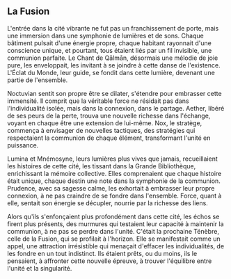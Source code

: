 ## La Fusion

L'entrée dans la cité vibrante ne fut pas un franchissement de porte, mais une immersion dans une symphonie de lumières et de sons. Chaque bâtiment pulsait d'une énergie propre, chaque habitant rayonnait d'une conscience unique, et pourtant, tous étaient liés par un fil invisible, une communion parfaite. Le Chant de Qālmān, désormais une mélodie de joie pure, les enveloppait, les invitant à se joindre à cette danse de l'existence. L'Éclat du Monde, leur guide, se fondit dans cette lumière, devenant une partie de l'ensemble.

Noctuvian sentit son propre être se dilater, s'étendre pour embrasser cette immensité. Il comprit que la véritable force ne résidait pas dans l'individualité isolée, mais dans la connexion, dans le partage. Aether, libéré de ses peurs de la perte, trouva une nouvelle richesse dans l'échange, voyant en chaque être une extension de lui-même. Nox, le stratège, commença à envisager de nouvelles tactiques, des stratégies qui respectaient la communion de chaque élément, transformant l'unité en puissance.

Lumina et Mnémosyne, leurs lumières plus vives que jamais, recueillaient les histoires de cette cité, les tissant dans la Grande Bibliothèque, enrichissant la mémoire collective. Elles comprenaient que chaque histoire était unique, chaque destin une note dans la symphonie de la communion. Prudence, avec sa sagesse calme, les exhortait à embrasser leur propre connexion, à ne pas craindre de se fondre dans l'ensemble. Force, quant à elle, sentait son énergie se décupler, nourrie par la richesse des liens.

Alors qu'ils s'enfonçaient plus profondément dans cette cité, les échos se firent plus présents, des murmures qui testaient leur capacité à maintenir la communion, à ne pas se perdre dans l'unité. C'était la prochaine Ténèbre, celle de la Fusion, qui se profilait à l'horizon. Elle se manifestait comme un appel, une attraction irrésistible qui menaçait d'effacer les individualités, de les fondre en un tout indistinct. Ils étaient prêts, ou du moins, ils le pensaient, à affronter cette nouvelle épreuve, à trouver l'équilibre entre l'unité et la singularité.
